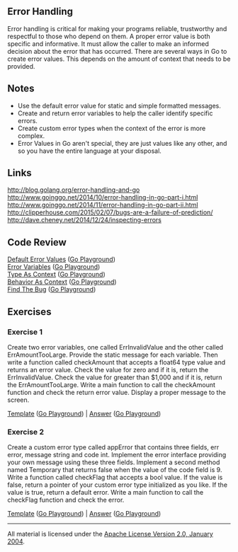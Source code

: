 ## Error Handling

Error handling is critical for making your programs reliable, trustworthy and respectful to those who depend on them. A proper error value is both specific and informative. It must allow the caller to make an informed decision about the error that has occurred. There are several ways in Go to create error values. This depends on the amount of context that needs to be provided.

## Notes

* Use the default error value for static and simple formatted messages.
* Create and return error variables to help the caller identify specific errors.
* Create custom error types when the context of the error is more complex.
* Error Values in Go aren't special, they are just values like any other, and so you have the entire language at your disposal.

## Links

http://blog.golang.org/error-handling-and-go  
http://www.goinggo.net/2014/10/error-handling-in-go-part-i.html  
http://www.goinggo.net/2014/11/error-handling-in-go-part-ii.html  
http://clipperhouse.com/2015/02/07/bugs-are-a-failure-of-prediction/  
http://dave.cheney.net/2014/12/24/inspecting-errors

## Code Review

[Default Error Values](example1/example1.go) ([Go Playground](http://play.golang.org/p/aSjTxzNfP2))  
[Error Variables](example2/example2.go) ([Go Playground](http://play.golang.org/p/-vBG0m1Scs))  
[Type As Context](example3/example3.go) ([Go Playground](http://play.golang.org/p/FeR2nE3eAH))  
[Behavior As Context](example4/example4.go) ([Go Playground](http://play.golang.org/p/Aylgou6Gq0))  
[Find The Bug](example5/example5.go) ([Go Playground](http://play.golang.org/p/0AUU_sJsec))

## Exercises

### Exercise 1
Create two error variables, one called ErrInvalidValue and the other called ErrAmountTooLarge. Provide the static message for each variable. Then write a function called checkAmount that accepts a float64 type value and returns an error value. Check the value for zero and if it is, return the ErrInvalidValue. Check the value for greater than $1,000 and if it is, return the ErrAmountTooLarge. Write a main function to call the checkAmount function and check the return error value. Display a proper message to the screen.

[Template](exercises/template1/template1.go) ([Go Playground](http://play.golang.org/p/jwUWet5q1Y)) | 
[Answer](exercises/exercise1/exercise1.go) ([Go Playground](http://play.golang.org/p/WHmYkHwYjf))

### Exercise 2
Create a custom error type called appError that contains three fields, err error, message string and code int. Implement the error interface providing your own message using these three fields. Implement a second method named Temporary that returns false when the value of the code field is 9. Write a function called checkFlag that accepts a bool value. If the value is false, return a pointer of your custom error type initialized as you like. If the value is true, return a default error. Write a main function to call the checkFlag function and check the error.

[Template](exercises/template2/template2.go) ([Go Playground](http://play.golang.org/p/Y3HbZbx8eN)) | 
[Answer](exercises/exercise2/exercise2.go) ([Go Playground](http://play.golang.org/p/D9b3ndWlUT))
___
All material is licensed under the [Apache License Version 2.0, January 2004](http://www.apache.org/licenses/LICENSE-2.0).

